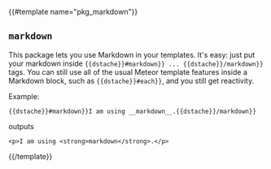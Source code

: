 {{#template name="pkg_markdown"}}

## `markdown`

This package lets you use Markdown in your templates. It's easy: just
put your markdown inside `{{dstache}}#markdown}} ... {{dstache}}/markdown}}`
tags. You can still use all of the usual Meteor template features
inside a Markdown block, such as `{{dstache}}#each}}`, and you still get
reactivity.

Example:

`{{dstache}}#markdown}}I am using __markdown__.{{dstache}}/markdown}}`

outputs

    <p>I am using <strong>markdown</strong>.</p>

{{/template}}
